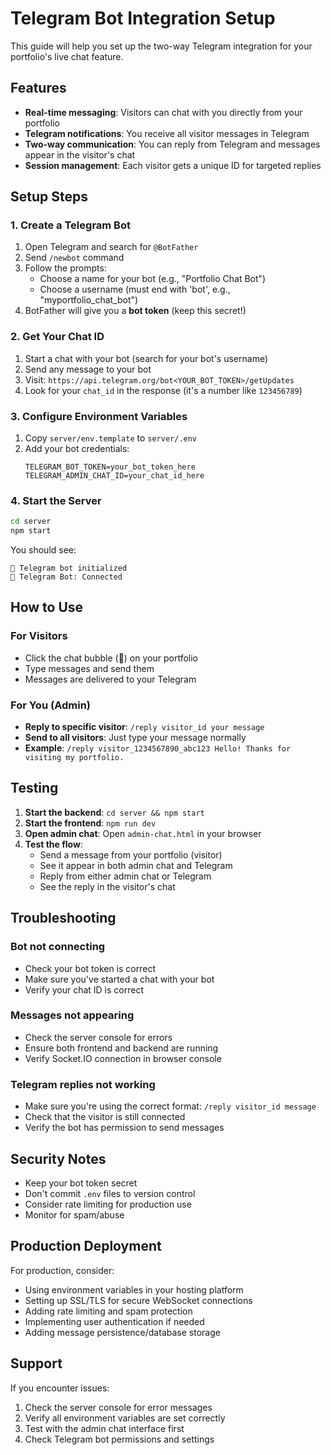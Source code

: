 # Telegram Bot Integration Setup

This guide will help you set up the two-way Telegram integration for your portfolio's live chat feature.

## Features

- **Real-time messaging**: Visitors can chat with you directly from your portfolio
- **Telegram notifications**: You receive all visitor messages in Telegram
- **Two-way communication**: You can reply from Telegram and messages appear in the visitor's chat
- **Session management**: Each visitor gets a unique ID for targeted replies

## Setup Steps

### 1. Create a Telegram Bot

1. Open Telegram and search for `@BotFather`
2. Send `/newbot` command
3. Follow the prompts:
   - Choose a name for your bot (e.g., "Portfolio Chat Bot")
   - Choose a username (must end with 'bot', e.g., "myportfolio_chat_bot")
4. BotFather will give you a **bot token** (keep this secret!)

### 2. Get Your Chat ID

1. Start a chat with your bot (search for your bot's username)
2. Send any message to your bot
3. Visit: `https://api.telegram.org/bot<YOUR_BOT_TOKEN>/getUpdates`
4. Look for your `chat_id` in the response (it's a number like `123456789`)

### 3. Configure Environment Variables

1. Copy `server/env.template` to `server/.env`
2. Add your bot credentials:
   ```env
   TELEGRAM_BOT_TOKEN=your_bot_token_here
   TELEGRAM_ADMIN_CHAT_ID=your_chat_id_here
   ```

### 4. Start the Server

```bash
cd server
npm start
```

You should see:
```
🤖 Telegram bot initialized
🤖 Telegram Bot: Connected
```

## How to Use

### For Visitors
- Click the chat bubble (💬) on your portfolio
- Type messages and send them
- Messages are delivered to your Telegram

### For You (Admin)
- **Reply to specific visitor**: `/reply visitor_id your message`
- **Send to all visitors**: Just type your message normally
- **Example**: `/reply visitor_1234567890_abc123 Hello! Thanks for visiting my portfolio.`

## Testing

1. **Start the backend**: `cd server && npm start`
2. **Start the frontend**: `npm run dev`
3. **Open admin chat**: Open `admin-chat.html` in your browser
4. **Test the flow**:
   - Send a message from your portfolio (visitor)
   - See it appear in both admin chat and Telegram
   - Reply from either admin chat or Telegram
   - See the reply in the visitor's chat

## Troubleshooting

### Bot not connecting
- Check your bot token is correct
- Make sure you've started a chat with your bot
- Verify your chat ID is correct

### Messages not appearing
- Check the server console for errors
- Ensure both frontend and backend are running
- Verify Socket.IO connection in browser console

### Telegram replies not working
- Make sure you're using the correct format: `/reply visitor_id message`
- Check that the visitor is still connected
- Verify the bot has permission to send messages

## Security Notes

- Keep your bot token secret
- Don't commit `.env` files to version control
- Consider rate limiting for production use
- Monitor for spam/abuse

## Production Deployment

For production, consider:
- Using environment variables in your hosting platform
- Setting up SSL/TLS for secure WebSocket connections
- Adding rate limiting and spam protection
- Implementing user authentication if needed
- Adding message persistence/database storage

## Support

If you encounter issues:
1. Check the server console for error messages
2. Verify all environment variables are set correctly
3. Test with the admin chat interface first
4. Check Telegram bot permissions and settings 